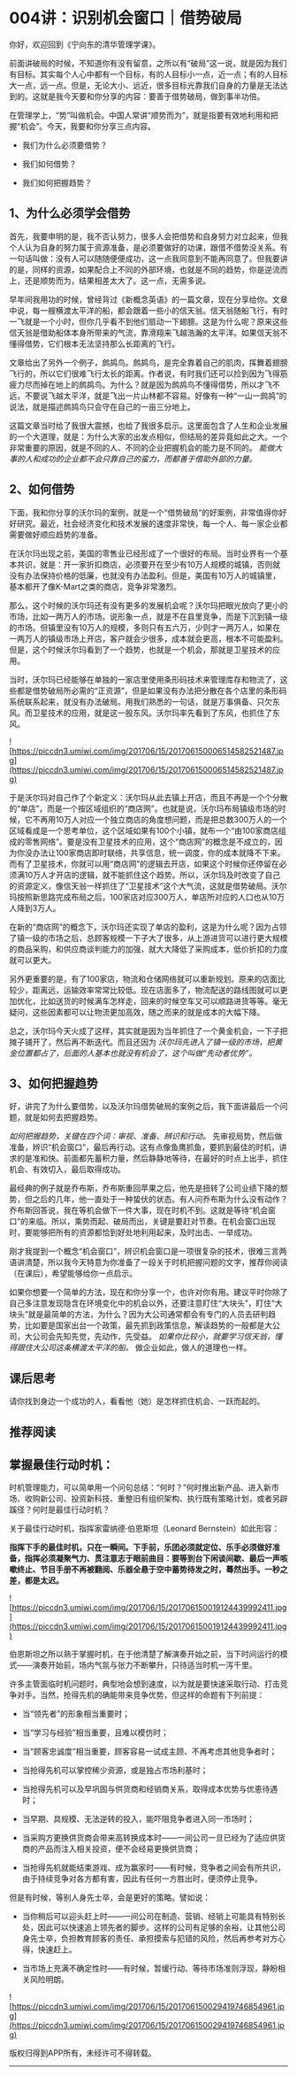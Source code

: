 # 004讲：识别机会窗口｜借势破局

你好，欢迎回到《宁向东的清华管理学课》。

前面讲破局的时候，不知道你有没有留意，之所以有“破局”这一说，就是因为我们有目标。其实每个人心中都有一个目标，有的人目标小一点，近一点；有的人目标大一点，远一点。但是，无论大小、远近，很多目标光靠我们自身的力量是无法达到的。这就是我今天要和你分享的内容：要善于借势破局，做到事半功倍。

在管理学上，“势”叫做机会。中国人常讲“顺势而为”，就是指要有效地利用和把握“机会”。今天，我要和你分享三点内容。

* 我们为什么必须要借势？

* 我们如何借势？

* 我们如何把握趋势？

## 1、为什么必须学会借势

首先，我要申明的是，我不否认努力，很多人会把借势和自身努力对立起来，但我个人认为自身的努力属于资源准备，是必须要做好的功课，跟借不借势没关系。有一句话叫做：没有人可以随随便便成功，这一点我同意到不能再同意了。但我要讲的是，同样的资源，如果配合上不同的外部环境，也就是不同的趋势，你是逆流而上，还是顺势而为，结果相差太大了。这一点，无需多说。

早年间我用功的时候，曾经背过《新概念英语》的一篇文章，现在分享给你。文章中说，每一艘横渡太平洋的船，都会跟着一些小的信天翁。信天翁随船飞行，有时一飞就是一个小时，但你几乎看不到他们扇动一下翅膀。这是为什么呢？原来这些信天翁是借助船体本身所带来的气流，靠滑翔来飞越浩瀚的太平洋。如果信天翁不懂得借势，它们根本无法坚持那么长距离的飞行。

文章给出了另外一个例子，鹧鸪鸟。鹧鸪鸟，是完全靠着自己的肌肉，挥舞着翅膀飞行的，所以它们很难飞行太长的距离。作者说，有时我们还可以捡到因为飞得筋疲力尽而掉在地上的鹧鸪鸟。为什么？就是因为鹧鸪鸟不懂得借势，所以才飞不远，不要说飞越太平洋，就是飞出一片山林都不容易。好像有一种“一山一鹧鸪”的说法，就是描述鹧鸪鸟只会守在自己的一亩三分地上。 

这篇文章当时给了我很大震撼，也给了我很多启示。这里面包含了人生和企业发展的一个大道理，就是：为什么大家的出发点相似，但结局的差异竟如此之大。一个非常重要的原因，就是不同的人、不同的企业把握机会的能力是不同的。 *能做大事的人和成功的企业都不会只靠自己的蛮力，而都善于借助外部的力量。*

## 2、如何借势

下面，我和你分享的沃尔玛的案例，就是一个“借势破局”的好案例，非常值得你好好研究。最近，社会经济变化和技术发展的速度非常快，每一个人、每一家企业都需要做好顺应趋势的准备。

在沃尔玛出现之前，美国的零售业已经形成了一个很好的布局。当时业界有一个基本共识，就是：开一家折扣商店，必须要开在至少有10万人规模的城镇，否则就没有办法保持价格的低廉，也就没有办法盈利。但是，美国有10万人的城镇里，基本都开了像K-Mart之类的商店，竞争非常激烈。

那么，这个时候的沃尔玛还有没有更多的发展机会呢？沃尔玛把眼光放向了更小的市场，比如一两万人的市场。说形象一点，就是不在县里竞争，而是下沉到镇一级的市场。但镇里没有10万人的规模，多则只有五六万，少则才一两万人，如果在一两万人的镇级市场上开店，客户就会少很多，成本就会更高，根本不可能盈利。但是，这个时候沃尔玛看到了一个趋势，也就是一个机会，那就是卫星技术的应用。

当时，沃尔玛已经能够在单独的一家店里使用条形码技术来管理库存和物流了，这些都是借势破局所必需的“正资源”，但是如果没有办法把分散在各个店里的条形码系统联系起来，就没有办法破局。用我们熟悉的一句话，就是万事俱备、只欠东风。而卫星技术的应用，就是这一股东风。沃尔玛率先看到了东风，也抓住了东风。

![https://piccdn3.umiwi.com/img/201706/15/201706150006514582521487.jpg](https://piccdn3.umiwi.com/img/201706/15/201706150006514582521487.jpg)

于是沃尔玛对自己作了个新定义：沃尔玛从此去镇上开店，而且不再是一个个分散的“单店”，而是一个按区域组织的“商店网”。也就是说，沃尔玛布局镇级市场的时候，它不再用10万人对应一个独立商店的角度想问题，而是把总数300万人的一个区域看成是一个思考单位，这个区域如果有100个小镇，就布一个“由100家商店组成的零售网络”。要是没有卫星技术的应用，这个“商店网”的概念是不成立的，因为你没办法让100家商店即时联络，共享信息，统一调度，你的成本就降不下来。而有了卫星技术，你就可以用“商店网”的逻辑去开店，如果这个时候你还停留在必须满10万人才开店的逻辑，就不能抓住这个趋势。所以，沃尔玛及时改变了自己的资源定义，像信天翁一样抓住了“卫星技术”这个大气流，这就是借势破局。沃尔玛按照新思路完成布局之后，100家店对应300万人，单店所对应的人口也从10万人降到3万人。

在新的“商店网”的概念下，沃尔玛还实现了单店的盈利，这是为什么呢？因为占领了镇一级的市场之后，总顾客规模一下子大了很多，从上游进货可以进行更大规模的商品采购，和供应商谈判能力的加强，就大大降低了采购成本，低价折扣的力度就可以更大。

另外更重要的是，有了100家店，物流和仓储网络就可以重新规划。原来的店面比较少，距离远，运输效率常常比较低。现在店面多了，物流配送的路线图就可以更加优化，比如送货的时候满车怎样走，回来的时候空车又可以顺路进货等等。毫无疑问，这些因素都可以让物流更加高效，随之而来的就是成本的大幅下降。

总之，沃尔玛今天火成了这样，其实就是因为当年抓住了一个黄金机会，一下子把摊子铺开了，然后再不断迭代。而且还因为 *沃尔玛先进入了镇一级的市场，把黄金位置都占了，后面的人基本也就没有机会了，这个叫做“先动者优势”。*

## 3、如何把握趋势

好，讲完了为什么要借势，以及沃尔玛借势破局的案例之后，我下面讲最后一个问题，就是如何去把握趋势。

 *如何把握趋势，关键在四个词：审视、准备、辨识和行动。* 先审视局势，然后做准备，辨识“机会窗口”，最后再行动。这有点像鱼鹰抓鱼，要抓到最佳的时机，讲求的是准和快。前面都先蓄积力量，然后静静地等待，在最好的时点上出手，抓住机会、有效切入，最后取得成功。

最经典的例子就是乔布斯，乔布斯重回苹果之后，他先是扭转了公司业绩下降的颓势，但之后的几年，他一直处于一种蛰伏的状态。有人问乔布斯为什么没有动作？乔布斯回答说，我在等机会做下一件大事，现在时机不到。这就是等待“机会窗口”的来临。所以，乘势而起、破局而出，关键是要赶对节奏。在机会窗口出现时，要能够把所有的资源都恰到好处地利用起来，及时出击、一举成功。

刚才我提到一个概念“机会窗口”，辨识机会窗口是一项很复杂的技术，很难三言两语讲清楚，所以我今天特意为你准备了一段关于时机把握问题的文字，推荐你阅读（在课后），希望能够给你一点启示。

如果你想要一个简单的方法，现在和你分享一个，也许对你有用。建议平时你除了自己多注意发现隐含在环境变化中的机会以外，还要注意盯住“大块头”，盯住“大块头”就是最简单的方法，为什么？因为大公司通常都会有专门的人员去研判趋势，比如要是国家出台一个政策，最先抓到政策信息，解读趋势的一般都是大公司，大公司会先知先觉，先动作，先受益。 *如果你比较小，就要学习信天翁，懂得跟住大公司这条横渡太平洋的船。* 做企业如此，做人的道理也一样。

## 课后思考

请你找到身边一个成功的人，看看他（她）是怎样抓住机会、一跃而起的。

## 推荐阅读

## 掌握最佳行动时机：

时机管理能力，可以简单用一个问句总结：“何时？”何时推出新产品、进入新市场、收购新公司、投资新科技、重整旧有组织架构、执行既有策略计划，或者另辟蹊径？何时是最佳行动时机？

关于最佳行动时机，指挥家雷纳德·伯恩斯坦（Leonard Bernstein）如此形容：

 **指挥下手的最佳时机，只在一瞬间。下手前，乐团必须就定位、乐手必须做好准备，指挥必须凝聚气力、贯注意志于眼前曲目：要等到台下闲谈间歇、最后一声咳嗽终止、节目手册不再被翻阅、乐器全悬于空中蓄势待发之时，蓦然出手。一秒之差，都是太迟。**

![https://piccdn3.umiwi.com/img/201706/15/201706150019124439992411.jpg](https://piccdn3.umiwi.com/img/201706/15/201706150019124439992411.jpg)

伯恩斯坦之所以熟于掌握时机，在于他清楚了解演奏开始之前，当下时间运行的模式——演奏开始前，场内气氛与张力不断攀升，只待适当时机一泻千里。 

许多主管面临时机问题时，典型地会想到速度，以为就是要快速采取行动、打击竞争对手。当然，抢得先机的确能带来竞争优势，但这样的命题有下列前提：

* 当“领先者”的形象相当重要时；

* 当“学习与经验”相当重要，且难以模仿时；

* 当“顾客忠诚度”相当重要，顾客容易一试成主顾、不再考虑其他竞争者时；

* 当抢得先机可以掌控稀少资源，或是独占市场利基时；

* 当抢得先机可以及早巩固与供货商和经销商关系，取得成本优势与优恵待遇时；

* 当早期、具规模、无法逆转的投入，能吓阻竞争者进入同一市场时；

* 当采购方更换供货商会带来高转换成本时——一间公司一旦已经为了适应供货商的产品而注入相关投资，便不会经易更换供货商；

* 当抢得先机就能结束游戏、成为赢家时——有时候，竞争者之间会有所共识，由于持续竞争对各方都有害，因此有任何一方胜出时，便须停止竞争。

但是有时候，等别人身先士卒，会是更好的策略。譬如说：

* 当你稍后可以迎头赶上时——一间公司在制造、营销、经销上可能具有特别长处，因此可以快速追上领先者的脚步。这样的公司有足够的余裕，让其他公司身先士卒，负担教育顾客的责任、承担摸索与犯错的风险，然后再参考对方心得，快速赶上。

* 当市场上充满不确定性时——有时候，暂缓行动、等待市场准则浮现，静盼相关风险明朗。

![https://piccdn3.umiwi.com/img/201706/15/201706150029419746854961.jpg](https://piccdn3.umiwi.com/img/201706/15/201706150029419746854961.jpg)

版权归得到APP所有，未经许可不得转载。

---
